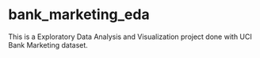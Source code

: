 # bank_marketing_eda
This is a Exploratory Data Analysis and Visualization project done with UCI Bank Marketing dataset. 
